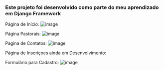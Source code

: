 ### Este projeto foi desenvolvido como parte do meu aprendizado em Django Framework


Página de Início:
![image](https://user-images.githubusercontent.com/80134011/232579192-d30580ef-6ed4-4e1f-ba3a-f767ad68188a.png)

Página Pastorais:
![image](https://user-images.githubusercontent.com/80134011/232579286-2cdc964a-010f-4201-8857-9a6df02943ae.png)

Pagina de Contatos:
![image](https://user-images.githubusercontent.com/80134011/232579484-bb9db69d-3440-4c20-a449-d32b059ae253.png)

Página de Inscriçoes ainda em Desenvolvimento:

  Formulário para Cadastro:
![image](https://user-images.githubusercontent.com/80134011/232960612-1cb2a88e-fdef-4fd9-9e7c-c40d6354e921.png)
